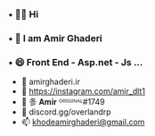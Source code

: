 ### • 👋🏻 Hi
### • 👯 I am Amir Ghaderi  
### • 😄 Front End - Asp.net - Js ...


- 🔭  amirghaderi.ir
- 🌱  https://instagram.com/amir_dlt1
- 👯  㣊 𝐀𝐦𝐢𝐫 ᴼᴿᴵᴳᴵᴺᴬᴸ#1749
- 💬  discord.gg/overlandrp
- 📫  khodeamirghaderi@gmail.com
